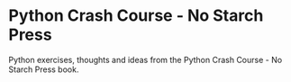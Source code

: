 # Python Crash Course - No Starch Press

Python exercises, thoughts and ideas from the Python Crash Course - No Starch Press book.
